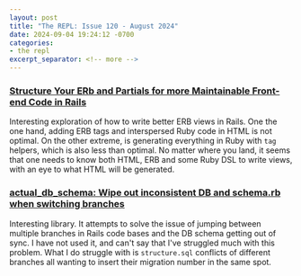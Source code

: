 ```yaml
---
layout: post
title: "The REPL: Issue 120 - August 2024"
date: 2024-09-04 19:24:12 -0700
categories:
- the repl
excerpt_separator: <!-- more -->
---
```


### [Structure Your ERb and Partials for more Maintainable Front-end Code in Rails](https://garrettdimon.com/journal/posts/erb-partials-helpers-and-rails)

Interesting exploration of how to write better ERB views in Rails. One the one hand, adding ERB tags and interspersed Ruby code in HTML is not optimal. On the other extreme, is generating everything in Ruby with `tag` helpers, which is also less than optimal. No matter where you land, it seems that one needs to know both HTML, ERB and some Ruby DSL to write views, with an eye to what HTML will be generated.

### [actual_db_schema: Wipe out inconsistent DB and schema.rb when switching branches](https://github.com/widefix/actual_db_schema)

Interesting library. It attempts to solve the issue of jumping between multiple branches in Rails code bases and the DB schema getting out of sync. I have not used it, and can't say that I've struggled much with this problem. What I do struggle with is `structure.sql` conflicts of different branches all wanting to insert their migration number in the same spot.
